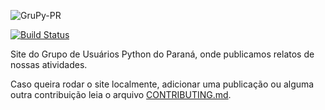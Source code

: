 ![GruPy-PR](https://avatars1.githubusercontent.com/u/13356579?v=3&s=200)

[![Build Status](https://travis-ci.org/GruPyPR/grupypr.github.io.svg?branch=src)](https://travis-ci.org/GruPyPR/grupypr.github.io)


Site do Grupo de Usuários Python do Paraná, onde publicamos relatos de nossas
atividades.

Caso queira rodar o site localmente, adicionar uma publicação ou alguma outra
contribuição leia o arquivo [CONTRIBUTING.md](CONTRIBUTING.md).
